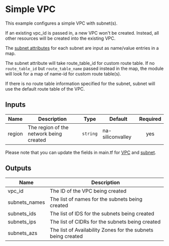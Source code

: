 # Simple VPC

This example configures a simple VPC with subnet(s).

If an existing vpc_id is passed in, a new VPC won't be created. Instead, all other resources will be created into the existing VPC. 

The [subnet attributes](https://registry.terraform.io/providers/tencentcloudstack/tencentcloud/latest/docs/resources/subnet#argument-reference) for each subnet are input as name/value entries in a map. 

The subnet attribute will take route_table_id for custom route table. If no `route_table_id` but `route_table_name` passed instead in the map, the module will look for a map of name-id for custom route table(s).   

If there is no route table information specified for the subnet, subnet will use the default route table of the VPC.

<!-- BEGINNING OF PRE-COMMIT-TERRAFORM DOCS HOOK -->
## Inputs

| Name | Description | Type | Default | Required |
|------|-------------|------|---------|:--------:|
| region | The region of the network being created | `string` | na-siliconvalley | yes |

Please note that you can update the fields in main.tf for [VPC](https://registry.terraform.io/providers/tencentcloudstack/tencentcloud/latest/docs/resources/vpc) and [subnet](https://registry.terraform.io/providers/tencentcloudstack/tencentcloud/latest/docs/resources/subnet). 

## Outputs

| Name | Description |
|------|-------------|
| vpc\_id | The ID of the VPC being created |
| subnets\_names | The list of names for the subnets being created |
| subnets\_ids | The list of IDS for the subnets being created |
| subnets\_ips | The list of CIDRs for the subnets being created |
| subnets\_azs | The list of Availability Zones for the subnets being created |

<!-- END OF PRE-COMMIT-TERRAFORM DOCS HOOK -->
